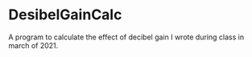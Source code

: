 # DesibelGainCalc

A program to calculate the effect of decibel gain I wrote during class in march of 2021.
